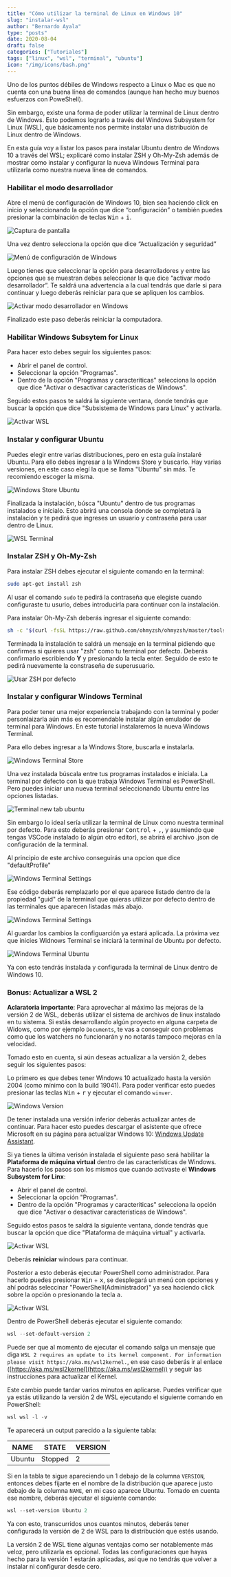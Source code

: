 ```yaml
---
title: "Cómo utilizar la terminal de Linux en Windows 10"
slug: "instalar-wsl"
author: "Bernardo Ayala"
type: "posts"
date: 2020-08-04
draft: false
categories: ["Tutoriales"]
tags: ["linux", "wsl", "terminal", "ubuntu"]
icon: "/img/icons/bash.png"
---
```


Uno de los puntos débiles de Windows respecto a Linux o Mac es que no cuenta con una buena línea de comandos (aunque han hecho muy buenos esfuerzos con PoweShell).

Sin embargo, existe una forma de poder utilizar la terminal de Linux dentro de Windows. Esto podemos lograrlo a través del Windows Subsystem for Linux (WSL), que básicamente nos permite instalar una distribución de Linux dentro de Windows.

En esta guía voy a listar los pasos para instalar Ubuntu dentro de Windows 10 a través del WSL; explicaré como instalar ZSH y Oh-My-Zsh además de mostrar como instalar y configurar la nueva Windows Terminal para utilizarla como nuestra nueva línea de comandos.

### Habilitar el modo desarrollador

Abre el menú de configuración de Windows 10, bien sea haciendo click en inicio y seleccionando la opción que dice “configuración” o también puedes presionar la combinación de teclas <kbd>Win</kbd> + <kbd>i</kbd>.

![Captura de pantalla](/img/screenshots/windows-settings.webp)

Una vez dentro selecciona la opción que dice “Actualización y seguridad”

![Menú de configuración de Windows](/img/screenshots/windows-settings2.webp)

Luego tienes que seleccionar la opción para desarrolladores y entre las opciones que se muestran debes seleccionar la que dice “activar modo desarrollador”. Te saldrá una advertencia a la cual tendrás que darle si para continuar y luego deberás reiniciar para que se apliquen los cambios.

![Activar modo desarrollador en Windows](/img/screenshots/windows-settings3.webp)

Finalizado este paso deberás reiniciar la computadora.

### Habilitar Windows Subsytem for Linux

Para hacer esto debes seguir los siguientes pasos:
- Abrir el panel de control.
- Seleccionar la opción "Programas".
- Dentro de la opción "Programas y caracteríticas" selecciona la opción que dice "Activar o desactivar características de Windows".

Seguido estos pasos te saldrá la siguiente ventana, donde tendrás que buscar la opción que dice "Subsistema de Windows para Linux" y activarla.

![Activar WSL](/img/screenshots/widnows-features-wsl.webp)

### Instalar y configurar Ubuntu

Puedes elegir entre varias distribuciones, pero en esta guía instalaré Ubuntu. Para ello debes ingresar a la Windows Store y buscarlo. Hay varias versiones, en este caso elegí la que se llama "Ubuntu" sin más. Te recomiendo escoger la misma.

![Windows Store Ubuntu](/img/screenshots/windows-store-ubuntu.webp)

Finalizada la instalación, búsca "Ubuntu" dentro de tus programas instalados e inícialo. Esto abrirá una consola donde se completará la instalación y te pedirá que ingreses un usuario y contraseña para usar dentro de Linux.

![WSL Terminal](/img/screenshots/wsl-terminal.webp)

### Instalar ZSH y Oh-My-Zsh

Para instalar ZSH debes ejecutar el siguiente comando en la terminal:

```bash
sudo apt-get install zsh
```
Al usar el comando `sudo` te pedirá la contraseña que elegiste cuando configuraste tu usurio, debes introducirla para continuar con la instalación.

Para instalar Oh-My-Zsh deberás ingresar el siguiente comando:

```bash
sh -c "$(curl -fsSL https://raw.github.com/ohmyzsh/ohmyzsh/master/tools/install.sh)"
```

Terminada la instalación te saldrá un mensaje en la terminal pidiendo que confirmes si quieres usar "zsh" como tu terminal por defecto. Deberás confirmarlo escribiendo **Y** y presionando la tecla enter. Seguido de esto te pedirá nuevamente la constraseña de superusuario.

![Usar ZSH por defecto](/img/screenshots/wsl-terminal-oh-my-zsh.webp)

### Instalar y configurar Windows Terminal

Para poder tener una mejor experiencia trabajando con la terminal y poder personlaizarla aún más es recomendable instalar algún emulador de terminal para Windows. En este tutorial instalaremos la nueva Windows Terminal.

Para ello debes ingresar a la Windows Store, buscarla e instalarla.

![Windows Terminal Store](/img/screenshots/windows-store-terminal.webp)

Una vez instalada búscala entre tus programas instalados e iniciala. La terminal por defecto con la que trabaja Windows Terminal es PowerShell. Pero puedes iniciar una nueva terminal seleccionando Ubuntu entre las opciones listadas.

![Terminal new tab ubuntu](/img/screenshots/windows-terminal-ubuntu.gif)

Sin embargo lo ideal sería utilizar la terminal de Linux como nuestra terminal por defecto. Para esto deberás presionar <kbd>Control</kbd> + <kbd>,</kbd>, y asumiendo que tengas VSCode instalado (o algún otro editor), se abrirá el archivo .json de configuración de la terminal.

Al principio de este archivo conseguirás una opcion que dice "defaultProfile"

![Windows Terminal Settings](/img/screenshots/windows-terminal-settings1.webp)

Ese código deberás remplazarlo por el que aparece listado dentro de la propiedad "guid" de la terminal que quieras utilizar por defecto dentro de las terminales que aparecen listadas más abajo.

![Windows Terminal Settings](/img/screenshots/windows-terminal-settings2.webp)

Al guardar los cambios la configuarción ya estará aplicada. La próxima vez que inicies Widnows Terminal se iniciará la terminal de Ubuntu por defecto.

![Windows Terminal Ubuntu](/img/screenshots/windows-terminal-ubutnu.webp)

Ya con esto tendrás instalada y configurada la terminal de Linux dentro de Windows 10.

### Bonus: Actualizar a WSL 2

**Aclaratoria importante**: Para aprovechar al máximo las mejoras de la versión 2 de WSL, deberás utilizar el sistema de archivos de linux instalado en tu sistema. Si estás desarrollando algún proyecto en alguna carpeta de Widows, como por ejemplo `Documents`, te vas a conseguir con problemas como que los watchers no funcionarán y no notarás tampoco mejoras en la velocidad.

Tomado esto en cuenta, si aún deseas actualizar a la versión 2, debes seguir los siguientes pasos:

Lo primero es que debes tener Windows 10 actualizado hasta la versión 2004 (como mínimo con la build 19041). Para poder verificar esto puedes presionar las teclas <kbd>Win</kbd> + <kbd>r</kbd> y ejecutar el comando `winver`.

![Windows Version](/img/screenshots/windows-version.webp)

De tener instalada una versión inferior deberás actualizar antes de continuar. Para hacer esto puedes descargar el asistente que ofrece Microsoft en su página para actualizar Windows 10: [Windows Update Assistant](https://www.microsoft.com/en-us/software-download/windows10).

Si ya tienes la última verisón instalada el siguiente paso será habilitar la **Plataforma de máquina virtual** dentro de las características de Windows. Para hacerlo los pasos son los mismos que cuando activaste el **Windows Subsystem for Linx**:

- Abrir el panel de control.
- Seleccionar la opción "Programas".
- Dentro de la opción "Programas y caracteríticas" selecciona la opción que dice "Activar o desactivar características de Windows".

Seguido estos pasos te saldrá la siguiente ventana, donde tendrás que buscar la opción que dice "Plataforma de máquina virtual" y activarla.

![Activar WSL](/img/screenshots/windows-features-virtual-machine.webp)

Deberás **reiniciar** windows para continuar.

Posterior a esto deberás ejecutar PowerShell como administrador. Para hacerlo puedes presionar <kbd>Win</kbd> + <kbd>x</kbd>, se desplegará un menú con opciones y ahí podrás seleccinar "PowerShell(Administrador)" ya sea haciendo click sobre la opción o presionando la tecla <kbd>a</kbd>.

![Activar WSL](/img/screenshots/windows-x-menu.webp)

Dentro de PowerShell deberás ejecutar el siguiente comando:

```PowerShell
wsl --set-default-version 2
```
Puede ser que al momento de ejecutar el comando salga un mensaje que diga `WSL 2 requires an update to its kernel component. For information please visit https://aka.ms/wsl2kernel.`, en ese caso deberás ir al enlace ([https://aka.ms/wsl2kernel](https://aka.ms/wsl2kernel)) y seguir las instrucciones para actualizar el Kernel.

Este cambio puede tardar varios minutos en aplicarse. Puedes verificar que ya estás utilizando la versión 2 de WSL ejecutando el siguiente comando en PowerShell:

```PowerShell
wsl wsl -l -v
```

Te aparecerá un output parecido a la siguiente tabla:

| NAME   | STATE   | VERSION |
|--------|---------|---------|
| Ubuntu | Stopped | 2       |

Si en la tabla te sigue apareciendo un 1 debajo de la columna `VERSION`, entonces debes fijarte en el nombre de la distribución que aparece justo debajo de la columna `NAME`, en mi caso aparece Ubuntu. Tomado en cuenta ese nombre, deberás ejecutar el siguiente comando:

```PowerShell
wsl --set-version Ubuntu 2
```

Ya con esto, transcurridos unos cuantos minutos, deberás tener configurada la versión de 2 de WSL para la distribución que estés usando.

La versión 2 de WSL tiene algunas ventajas como ser notablemente más veloz, pero utilizarla es opcional. Todas las configuraciones que hayas hecho para la versión 1 estarán aplicadas, así que no tendrás que volver a instalar ni configurar desde cero.